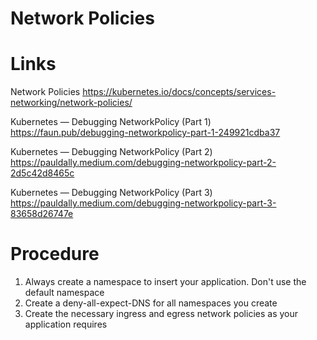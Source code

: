 # Network Policies

# Links

Network Policies
https://kubernetes.io/docs/concepts/services-networking/network-policies/

Kubernetes — Debugging NetworkPolicy (Part 1)
https://faun.pub/debugging-networkpolicy-part-1-249921cdba37

Kubernetes — Debugging NetworkPolicy (Part 2)
https://pauldally.medium.com/debugging-networkpolicy-part-2-2d5c42d8465c

Kubernetes — Debugging NetworkPolicy (Part 3)
https://pauldally.medium.com/debugging-networkpolicy-part-3-83658d26747e

# Procedure

1. Always create a namespace to insert your application. Don't use the default namespace
1. Create a deny-all-expect-DNS for all namespaces you create
1. Create the necessary ingress and egress network policies as your application requires
